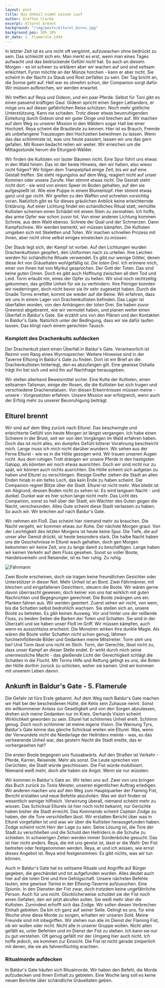 ```yaml
---
layout: post
title: Das Unheil nimmt seinen Lauf
author: Grafton Clarke
excerpt: Elturel brennt
background: "/img/posts/elturel_burns.jpg"
background_pos: 50% 10%
dr_date: 1. Flamerule 1494
---
```


In letzter Zeit ist es uns nicht oft vergönnt, aufzuwachen ohne bedrückt zu
sein. Das schleicht sich ein. Man merkt es erst, wenn man eines Tages aufwacht
und das bedrückende Gefühl _nicht_ hat. So auch an diesem Morgen - es ist schwer
zu erklären aber wir wachen auf und sind seltsam erleichtert. Fyron möchte an
der Münze horchen - kann er aber nicht. Sie scheint in der Nacht zu Staub und
Rost zerfallen zu sein. Der Tag bricht an, die Sonne geht auf. Hell war es
ohnehin schon, der Companion sorgt dafür. Wir müssen aufbrechen, wir werden
erwartet.

Wir treffen auf Reya und Gideon, und ein paar Pferde. Selbst für Toni gibt es
einen passend kräftigen Gaul. Gideon spricht einen Segen Lathanders, er möge uns
auf dieser gefährlichen Reise schützen. Noch mehr göttliche Unterstützung. Kann
nie schaden. Trotz dieser etwas beunruhigenden Einleitung durch Gideon sind wir
guter Dinge und brechen auf. Wir machen auf dem Weg zu unserer Mission in den
Wäldern sogar Halt bei einer Hochzeit. Reya scheint die Brautleute zu kennen.
Hier ist es Brauch, Fremde als unbefangene Trauzeugen den Hochzeiten beiwohnen
zu lassen. Wenn das das schlimmste ist, was uns heute passiert, lassen wir uns
das gern gefallen. Mit Rosen bedacht reiten wir weiter. Wir erreichen um die
Mittagsstunde herum die Elturgard-Wälder.

Wir finden die Kultisten vor lauter Bäumen nicht. Eine Spur führt uns etwas in
den Wald hinein. Das ist der beste Hinweis, den wir haben, also wieso nicht
folgen? Wir folgen dem Trampelpfad einige Zeit, bis wir auf eine Gestalt
treffen. Sie steht regungslos auf dem Weg, reagiert nicht auf unser Kommen oder
unsere Zurufe. Hier stimmt etwas nicht. Die Gestalt steht nicht dort - sie wird
von einem Speer im Boden gehalten, auf den sie aufgespießt ist. Wie eine Puppe
in einem Blumentopf. Hier stimmt etwas ganz und gar nicht. Wir greifen zu den
Waffen und schreiten vorsichtig voran. Natürlich gibt es für dieses gräulichen
Anblick keine erleichternde Erklärung. Auf einer Lichtung findet ein
schändliches Ritual statt, verhüllte Kultisten scheinen einen Schädel mit einem
Stein zu zermahlen. Ich hoffe, das arme Opfer war schon zuvor tot. Von einer
anderen Lichtung kommen Schreie, aus dem Wald ebenso. Schreie der Qual und der
Schmerzen. Dann Kampfschreie. Wir werden bemerkt, wir müssen kämpfen. Die
Kultisten umgeben sich mit Skeletten und Toten. Wir machen schnellen Prozess mit
ihnen, aber nicht ohne selbst einiges einstecken zu müssen.

Der Staub legt sich, der Kampf ist vorbei. Auf den Lichtungen wurden
Drachenkultisten geopfert, den Uniformen nach zu urteilen. Ihre Leichen werden
für schändliche Rituale verwendet. Es gibt nur wenige Götter, denen diese Art
von Gräueltaten wohlgefällig ist. _Die toten Drei_. Ich erinnere mich, einer von
ihnen hat von Myrkul gesprochen. Der Gott der Toten. Das sind keine guten Omen.
Doch es gibt auch Hoffnung zwischen all dem Tod und Leid. Torm erlaubt mir,
eines der Opfer zu heilen. Wir sind noch rechtzeitig gekommen, das größte Unheil
für sie zu verhindern. Ihre Peiniger konnten wir niederringen, doch nicht bevor
sie ihr sehr zugesetzt haben. Durch die Gnade Torms errettet, kommt sie wieder
auf die Beine. Wir erfahren, dass wir uns in einem Lager von Drachenkultisten
befinden. Das Lager ist überfallen worden, von den Anhängern der toten Drei. Sie
haben zuvor Greenest abgebrannt, wie wir vermutet haben, und planen weiter einen
Überfall in Baldur's Gate. Sie erzählt uns von den Plänen und den Kontakten in
Baldur's Gate. Natürlich unter der Bedingung, dass wir sie dafür laufen lassen.
Das klingt nach einem gerechten Tausch.

<div class="infobox quest">
    <h3>Komplott des Drachenkults aufdecken</h3>
    <p>Der Drachenkult plant einen Überfall in Baldur's Gate. Verantworlich ist
    Rezmir vom Rang eines Wyrmsprecher. Weitere Hinweise sind in der Taverne Elfsong in
    Baldur's Gate zu finden. Dort ist ein Brief an die Drachenkultisten
    hinterlegt, den es abzufangen gilt. Eine gewisse Oshalla trägt ihn bei sich
    und wird ihn auf Nachfrage herausgeben.</p>
</div>

Wir stellen allerhand Beweismittel sicher. Eine Kutte der Kultisten, einen
seltsamen Talisman, einige der Rosen, die die Kultisten bei sich trugen und
verschiedene Drachenstatuen. Von diesen Erkenntnissen müssen meine - unsere -
Vorgesetzten erfahren. Unsere Mission war erfolgreich, wenn auch der Erfolg mehr
zu unserer Beunruhigung beiträgt.

## Elturel brennt

Wir sind auf dem Weg zurück nach Elturel. Das beschwingte und erleichterte
Gefühl von heute Morgen ist längst vergangen. Ich habe einen Schwere in der
Brust, seit wir von den Vorgängen im Wald erfahren haben. Doch das ist nicht
alles, ein dumpfes Gefühl bitterer Vorahnung beschleicht mich. Lange muss ich
mich nicht darüber wundern. Wir sehen aus der Ferne Elturel - wie es in die
Hölle gezogen wird. Wir trauen unseren Augen nicht. Aus dem ruhigen Trott
drängen wir unsere Pferde in den hastigsten Galopp, als könnten wir noch etwas
ausrichten. Doch wir sind nicht nur zu spät, wir können auch nichts ausrichten.
Die Hölle scheint sich aufgetan zu haben und Elturel zu verschlingen. Riesige
Greifer ziehen die Stadt an allen Enden hinab in ein tiefes Loch, das kein Ende
zu haben scheint. Der Companion regnet Blitze über die Stadt. Elturel ist nicht
mehr. Was bleibt ist ein Abgrund, dessen Boden nicht zu sehen ist. Es wird
langsam Nacht - und dunkel. Dunkel war es hier schon lange nicht mehr. Das Licht
des Companion, sonst so hell über der Stadt, ein Wächter des Guten gegen die
Nacht, verschwunden. Alles Gute scheint diese Stadt verlassen zu haben. So auch
wir. Wir brechen auf nach Baldur's Gate.

Wir nehmen ein Floß. Das scheint hier niemand mehr zu brauchen. Die Nacht
vergeht, wir kommen etwas zur Ruhe. Der nächste Morgen graut. Von der
Leichtigkeit des letzten Morgens ist heute keine Spur. Die Tiefe, die auf unser
aller Gemüt drückt, ist heute besonders stark. Die halbe Nacht haben uns die
Geschehnisse in Elturel wach gehalten, doch gen Morgen bekommen wir keine Zeit,
uns zu lange damit zu beschäftigen. Lange haben wir keinen Verkehr auf dem Fluss
gesehen. Sonst so voller Boote, Handelsverkehr und Reisender, ist es hier ruhig.
Zu ruhig.

![Fährmann](/img/posts/faehrmann.png)

Zwei Boote erscheinen, doch sie tragen keine freundlichen Gesichter oder
Unterstützer in dieser Not. Mehr Unheil ist an Bord. Zwei Fährmänner, mit
bleichen und eingefallenen Gesichtern, steuern die Boote. Wir wären gerne davon
überrascht gewesen, doch keiner von uns hat wirklich mit guten Nachrichten und
Begegnungen gerechnet. Die Boote zwängen uns ein. Planken fahren aus. Wir werden
geentert. Zuerst sehen wir nicht, von wem, bis die Schatten selbst bedrohlich
wachsen. Sie stellen sich an, unsere Boote zu betreten. Es gibt keinen Ausweg.
Vor und hinter uns der reißende Fluss, zu beiden Seiten die Barken der Toten und
Schatten. Sie sind in der Überzahl und sie haben unser Floß im Griff. Wir müssen
kämpfen, auch wenn es aussichtslos erscheint. Die Monstren wirken ihre dunkle
Magie. Als wären die Boote voller Schatten nicht schon genug, lähmen
furchteinflößende Bilder und Gedanken meine Mitstreiter. Torm steh uns bei! Und
Torm lässt uns nicht im Stich. Torm, der Gerechte, lässt nicht zu, dass unser
Kampf an dieser Stelle endet. Er wirkt durch mich seine unermessliche Macht -
das gleißende Licht der Gerechtigkeit schlägt die Schatten in die Flucht. Mit
Torms Hilfe und Rettung gelingt es uns, die Boten der Hölle dorthin zurück zu
schicken, woher sie kamen. Und wir kommen mit unserem Leben davon.

## Ankunft in Baldur's Gate - 5. Flamerule

Die Gefahr ist fürs Erste gebannt. Auf dem Weg nach Baldur's Gate machen wir
Halt bei der bescheidenen Hütte, die Ketis sein Zuhause nennt. Sonst ein
willkommener Anlass zur Geselligkeit und von den Sorgen abzulassen, drehen sich
meine Gedanken nur im Kreis. Gerhards Vision scheint Wirklichkeit geworden zu
sein. Elturel hat schlimmes Unheil ereilt. Schlimm genug. Doch noch schlimmer
ist meine eigene Vision. Die Warnung Tyrs, Baldur's Gate könne das gleiche
Schicksal ereilen wie Elturel. Was, wenn der Verwundete nicht die Niederlage der
Hellriders meinte - was, es das verheerende Unheil war, das gestern Nacht die
Stadt ereilte, das er vorhergesehen hat?

Die ersten Boote begegnen uns flussabwärts. Auf den Straßen ist Verkehr -
Pferde, Karren, Reisende. Mehr als sonst. Die Leute sprechen von Gerüchten, die
Stadt würde geschlossen. Die Fist würde mobilisiert. Niemand weiß mehr, doch
alle haben sie Angst. Wenn sie nur wüssten.

Wir kommen in Baldur's Gate an. Wir teilen uns auf. Zwei von uns bringen das
Buch zurück zu Tonis Meister, unseren eigentlichen Auftrag erledigen. Wir
anderen machen uns auf den Weg zum Hauptquartier der Flaming Fist, Bericht
erstatten und neue Befehle abzuholen. Was wir dort finden ist wesentlich weniger
hilfreich. Verwirrung überall, niemand scheint mehr zu wissen. Das Schicksal
Elturels ist hier noch nicht bekannt, nur Gerüchte haben bisher die Stadt
erreicht. Das Kommando scheint _Captain Zodge_ zu haben, der die Tore verschließen
lässt. Wir erstatten Bericht über was in Elturel vorgefallen ist und was wir
über die Kultisten herausgefunden haben. Zodge scheint nicht Herr der Lage zu
sein. Seine Lösung ist, die Tore der Stadt zu verschließen und die Schuld den
Hellriders in die Schuhe zu schieben. In schwierigen Zeiten werden immer
Sündenböcke gesucht. Das ist hier nicht anders. Reya, die mit uns gereist ist,
lässt er die Wahl: Der Fist beitreten oder festgenommen werden. Reya, er
und ich wissen, wie ernst dieses Angebot ist. Reya wird festgenommen. Es gibt
nichts, was wir tun können.

Auch in Baldur's Gate hat es seltsame Rituale und Angriffe auf Bürger gegeben,
die geschändet und tot aufgefunden wurden. Alles deutet auch hier auf die toten
Drei und ihre Gefolgschaft. Unsere nächsten Befehle lauten, eine gewisse
*Tarina* in der Elfsong-Taverne aufzusuchen. Eine Spionin. In den Diensten der
Fist zwar, doch trotzdem keine ungefährliche Person. Auch für uns nicht.
Glücklicherweise schuldet sie der Fist noch einen Gefallen, den wir jetzt
abrufen sollen. Sie weiß mehr über die Kultisten. Zumindest erhofft sich das
Zodge. Wir sollen diesen Verbrechen Einhalt gebieten. Da bin ich ganz auf seiner
Seite. Gelingt es uns, für eine Woche ohne diese Morde zu sorgen, erhalten wir
unseren Sold. Meine Freunde sind mit inbegriffen. Wir stehen nun alle im Dienst
der Flaming Fist, ob wir wollen oder nicht. Nicht alle in unserer Gruppe wollen.
Nicht allen gefällt es, unter Befehlen und im Dienst der Fist zu stehen. Ich
kann sie nur zu gut verstehen. Oft genug gefällt mir der Umgang hier auch nicht.
Ich hoffe jedoch, sie kommen zur Einsicht. Die Fist ist nicht gerade zimperlich
mit denen, die sie als fahnenflüchtig erachten.

<div class="infobox quest">
    <h3>Ritualmorde aufdecken</h3>
    <p>In Baldur's Gate häufen sich Ritualmorde. Wir haben den Befehl, die
    Morde aufzudecken und ihnen Einhalt zu gebieten. Eine Woche lang soll es
    keine neuen Berichte über schändliche Gräueltaten geben.</p>
</div>
